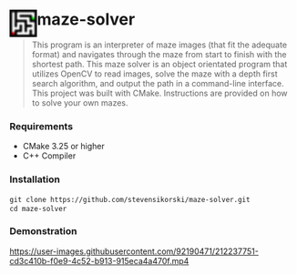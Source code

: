 # maze-solver <img title="Icon" align="left" width="48px" height="48px" src="mazes/maze2.png"/>

> This program is an interpreter of maze images (that fit the adequate format) and navigates through the maze from start to finish with the shortest path. This maze solver is an object orientated program that utilizes OpenCV to read images, solve the maze with a depth first search algorithm, and output the path in a command-line interface. This project was built with CMake. Instructions are provided on how to solve your own mazes.

### Requirements

- CMake 3.25 or higher
- C++ Compiler

### Installation
```
git clone https://github.com/stevensikorski/maze-solver.git
cd maze-solver
```

### Demonstration

https://user-images.githubusercontent.com/92190471/212237751-cd3c410b-f0e9-4c52-b913-915eca4a470f.mp4
